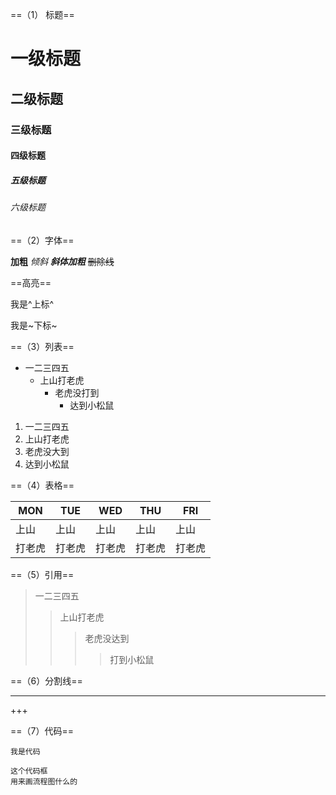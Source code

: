 ==（1） 标题==



# 一级标题

## 二级标题
### 三级标题
#### 四级标题
##### 五级标题
###### 六级标题



==（2）字体==



**加粗**
*倾斜*
***斜体加粗***
~~删除线~~



==高亮==

我是^上标^

我是~下标~



==（3）列表==



+ 一二三四五
  + 上山打老虎
    + 老虎没打到
      + 达到小松鼠

1. 一二三四五
2. 上山打老虎
3. 老虎没大到
4. 达到小松鼠



==（4）表格==

| MON | TUE | WED | THU | FRI |
|-----|-----|-----|-----|-----|
| 上山 | 上山 | 上山 | 上山 | 上山 |
|打老虎|打老虎|打老虎|打老虎|打老虎|



==（5）引用==

> 一二三四五
> > 上山打老虎
> > > 老虎没达到
> > >
> > > > 打到小松鼠



==（6）分割线==



---

+++



==（7）代码==

`我是代码`

```
这个代码框
用来画流程图什么的
```








